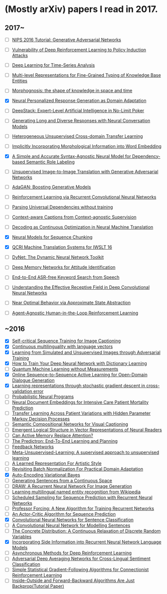 # (Mostly arXiv) papers I read in 2017.

## 2017~
- [ ] [NIPS 2016 Tutorial: Generative Adversarial Networks](https://arxiv.org/abs/1701.00160)
- [ ] [Vulnerability of Deep Reinforcement Learning to Policy Induction Attacks](https://arxiv.org/abs/1701.04143)
- [ ] [Deep Learning for Time-Series Analysis](https://arxiv.org/abs/1701.01887)
- [ ] [Multi-level Representations for Fine-Grained Typing of Knowledge Base Entities](https://arxiv.org/abs/1701.02025)
- [ ] [Morphognosis: the shape of knowledge in space and time](https://arxiv.org/abs/1701.02272)
- [x] [Neural Personalized Response Generation as Domain Adaptation](https://arxiv.org/abs/1701.02073)
- [ ] [DeepStack: Expert-Level Artificial Intelligence in No-Limit Poker](https://arxiv.org/abs/1701.01724)
- [ ] [Generating Long and Diverse Responses with Neural Conversation Models](https://arxiv.org/abs/1701.03185)
- [ ] [Heterogeneous Unsupervised Cross-domain Transfer Learning](https://arxiv.org/abs/1701.02511)
- [ ] [Implicitly Incorporating Morphological Information into Word Embedding](https://arxiv.org/abs/1701.02481)
- [x] [A Simple and Accurate Syntax-Agnostic Neural Model for Dependency-based Semantic Role Labeling](https://arxiv.org/abs/1701.02593)
- [ ] [Unsupervised Image-to-Image Translation with Generative Adversarial Networks](https://arxiv.org/abs/1701.02676)
- [ ] [AdaGAN: Boosting Generative Models](https://arxiv.org/abs/1701.02386)
- [ ] [Reinforcement Learning via Recurrent Convolutional Neural Networks](https://arxiv.org/abs/1701.02392)
- [ ] [Parsing Universal Dependencies without training](https://arxiv.org/abs/1701.03163)
- [ ] [Context-aware Captions from Context-agnostic Supervision](https://arxiv.org/abs/1701.02870)
- [ ] [Decoding as Continuous Optimization in Neural Machine Translation](https://arxiv.org/abs/1701.02854)
- [x] [Neural Models for Sequence Chunking](https://arxiv.org/abs/1701.04027)
- [x] [QCRI Machine Translation Systems for IWSLT 16](https://arxiv.org/abs/1701.03924)
- [ ] [DyNet: The Dynamic Neural Network Toolkit](https://arxiv.org/abs/1701.03980)
- [ ] [Deep Memory Networks for Attitude Identification](https://arxiv.org/abs/1701.04189)
- [ ] [End-to-End ASR-free Keyword Search from Speech](https://arxiv.org/abs/1701.04313)
- [ ] [Understanding the Effective Receptive Field in Deep Convolutional Neural Networks](https://arxiv.org/abs/1701.04128)
- [ ] [Near Optimal Behavior via Approximate State Abstraction](https://arxiv.org/abs/1701.04113)
- [ ] [Agent-Agnostic Human-in-the-Loop Reinforcement Learning](https://arxiv.org/abs/1701.04079)


## ~2016
- [x] [Self-critical Sequence Training for Image Captioning](https://arxiv.org/pdf/1612.00563v1.pdf)
- [x] [Continuous multilinguality with language vectors](https://arxiv.org/abs/1612.07486)
- [x] [Learning from Simulated and Unsupervised Images through Adversarial Training](https://arxiv.org/abs/1612.07828)
- [x] [How to Train Your Deep Neural Network with Dictionary Learning](https://arxiv.org/abs/1612.07454)
- [ ] [Quantum Machine Learning without Measurements](https://arxiv.org/abs/1612.05535)
- [x] [Online Sequence-to-Sequence Active Learning for Open-Domain Dialogue Generation](https://arxiv.org/abs/1612.03929)
- [x] [Learning representations through stochastic gradient descent in cross-validation error](https://arxiv.org/abs/1612.02879)
- [ ] [Probabilistic Neural Programs](https://arxiv.org/abs/1612.00712)
- [ ] [Neural Document Embeddings for Intensive Care Patient Mortality Prediction](https://arxiv.org/abs/1612.00467)
- [ ] [Transfer Learning Across Patient Variations with Hidden Parameter Markov Decision Processes](https://arxiv.org/abs/1612.00475)
- [ ] [Semantic Compositional Networks for Visual Captioning](https://arxiv.org/abs/1611.08002)
- [ ] [Emergent Logical Structure in Vector Representations of Neural Readers](https://arxiv.org/abs/1611.07954)
- [ ] [Can Active Memory Replace Attention?](https://arxiv.org/abs/1610.08613)
- [ ] [The Predictron: End-To-End Learning and Planning](https://arxiv.org/abs/1612.08810)
- [ ] [Feedback Networks](https://arxiv.org/abs/1612.09508)
- [ ] [Meta-Unsupervised-Learning: A supervised approach to unsupervised learning](https://arxiv.org/abs/1612.09030)
- [ ] [A Learned Representation For Artistic Style](https://arxiv.org/abs/1610.07629)
- [ ] [Revisiting Batch Normalization For Practical Domain Adaptation](https://arxiv.org/abs/1603.04779)
- [x] [Auto-Encoding Variational Bayes](https://arxiv.org/abs/1312.6114)
- [ ] [Generating Sentences from a Continuous Space](https://arxiv.org/abs/1511.06349)
- [ ] [DRAW: A Recurrent Neural Network For Image Generation](https://arxiv.org/abs/1502.04623)
- [ ] [Learning multilingual named entity recognition from Wikipedia](https://pdfs.semanticscholar.org/696b/505083d34c6f995aef88d0352d70d7f7e8c8.pdf)
- [ ] [Scheduled Sampling for Sequence Prediction with Recurrent Neural Networks](https://arxiv.org/abs/1506.03099)
- [ ] [Professor Forcing: A New Algorithm for Training Recurrent Networks](https://arxiv.org/abs/1610.09038)
- [ ] [An Actor-Critic Algorithm for Sequence Prediction](https://arxiv.org/abs/1607.07086)
- [x] [Convolutional Neural Networks for Sentence Classification](https://arxiv.org/abs/1408.5882)
- [ ] [A Convolutional Neural Network for Modelling Sentences](https://arxiv.org/abs/1404.2188)
- [ ] [The Concrete Distribution: A Continuous Relaxation of Discrete Random Variables](https://arxiv.org/abs/1611.00712)
- [x] [Incorporating Side Information into Recurrent Neural Network Language Models](http://people.eng.unimelb.edu.au/tcohn/papers/naacl16vu.pdf)
- [ ] [Asynchronous Methods for Deep Reinforcement Learning](https://arxiv.org/abs/1602.01783v2)
- [ ] [Adversarial Deep Averaging Networks for Cross-Lingual Sentiment Classification](https://arxiv.org/abs/1606.01614v2)
- [ ] [Simple Statistical Gradient-Following Algorithms for Connectionist Reinforcement Learning](https://www.semanticscholar.org/paper/Simple-Statistical-Gradient-Following-Algorithms-Williams/39f52477c2efeef451a309caf74c4145e05efa79)
- [ ] [Inside-Outside and Forward-Backward Algorithms Are Just Backprop(Tutorial Paper)](https://structuredprediction.github.io/final/11/11_Paper.pdf)
